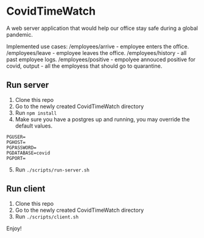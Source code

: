# CovidTimeWatch

A web server application that would help our office stay safe during a
global pandemic.

Implemented use cases:
/employees/arrive - employee enters the office.
/employees/leave - employee leaves the office.
/employees/history - all past employee logs.
/employees/positive - empolyee annouced positive for covid, output - all the employess that should go to quarantine.

## Run server

1. Clone this repo
2. Go to the newly created CovidTimeWatch directory
3. Run `npm install`
4. Make sure you have a postgres up and running, you may override the default values.
```
PGUSER=
PGHOST=
PGPASSWORD=
PGDATABASE=covid
PGPORT=
```
5. Run `./scripts/run-server.sh`

## Run client

1. Clone this repo
2. Go to the newly created CovidTimeWatch directory
3. Run `./scripts/client.sh`


Enjoy!
